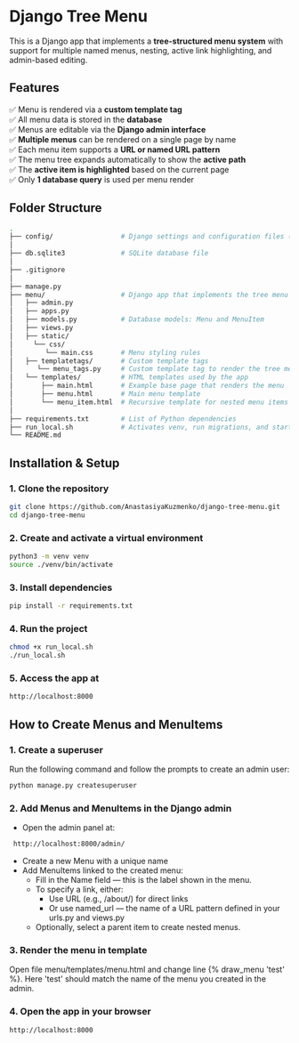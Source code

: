 #  Django Tree Menu

This is a Django app that implements a **tree-structured menu system** with support for multiple named menus, nesting, active link highlighting, and admin-based editing.

## Features
✅ Menu is rendered via a **custom template tag**  
✅ All menu data is stored in the **database**  
✅ Menus are editable via the **Django admin interface**  
✅ **Multiple menus** can be rendered on a single page by name  
✅ Each menu item supports a **URL or named URL pattern**  
✅ The menu tree expands automatically to show the **active path**  
✅ The **active item is highlighted** based on the current page  
✅ Only **1 database query** is used per menu render 


## Folder Structure
```bash
.
├── config/                 # Django settings and configuration files (e.g., settings.py, urls.py)
│
├── db.sqlite3              # SQLite database file
│
├── .gitignore            
│
├── manage.py             
├── menu/                   # Django app that implements the tree menu
│   ├── admin.py          
│   ├── apps.py           
│   ├── models.py           # Database models: Menu and MenuItem
│   ├── views.py
│   ├── static/
│     └── css/   
│        └── main.css       # Menu styling rules     
│   ├── templatetags/       # Custom template tags
│      └── menu_tags.py     # Custom template tag to render the tree menu
│   └── templates/          # HTML templates used by the app
│       ├── main.html       # Example base page that renders the menu
│       ├── menu.html       # Main menu template
│       └── menu_item.html  # Recursive template for nested menu items
│
├── requirements.txt        # List of Python dependencies
├── run_local.sh            # Activates venv, run migrations, and start the development server
└── README.md       

```

## Installation & Setup

### 1. Clone the repository
```bash
git clone https://github.com/AnastasiyaKuzmenko/django-tree-menu.git
cd django-tree-menu
```
### 2. Create and activate a virtual environment
```bash
python3 -m venv venv
source ./venv/bin/activate
```
### 3. Install dependencies
```bash
pip install -r requirements.txt
```
### 4. Run the project
```bash
chmod +x run_local.sh
./run_local.sh
```
### 5. Access the app at
```bash
http://localhost:8000
```

## How to Create Menus and MenuItems

### 1. Create a superuser
Run the following command and follow the prompts to create an admin user:
```bash
python manage.py createsuperuser
```

### 2. Add Menus and MenuItems in the Django admin

- Open the admin panel at:
```bash
 http://localhost:8000/admin/
```
- Create a new Menu with a unique name
- Add MenuItems linked to the created menu:
    - Fill in the Name field — this is the label shown in the menu.
    - To specify a link, either:
        - Use URL (e.g., /about/) for direct links
        - Or use named_url — the name of a URL pattern defined in your urls.py and views.py
    - Optionally, select a parent item to create nested menus.

### 3. Render the menu in template 
Open file menu/templates/menu.html and change line {% draw_menu 'test' %}. Here 'test' should match the name of the menu you created in the admin. 

### 4. Open the app in your browser
```bash
http://localhost:8000
```
